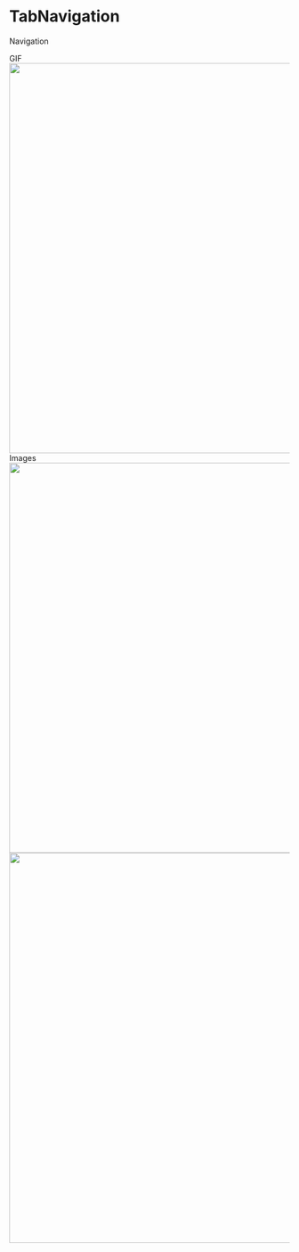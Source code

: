# TabNavigation
Navigation <br />

GIF <br />
<img src="https://user-images.githubusercontent.com/15326025/118820416-dff64100-b8d3-11eb-8812-ac5878def4ab.gif" height="700"> <br/>
Images <br />
<img src="https://user-images.githubusercontent.com/15326025/118821108-8b06fa80-b8d4-11eb-9801-f69a98a220b9.jpg" height="700"> <br/>
<img src="https://user-images.githubusercontent.com/15326025/118821154-96f2bc80-b8d4-11eb-943f-4d247d90b10b.jpg" height="700">
